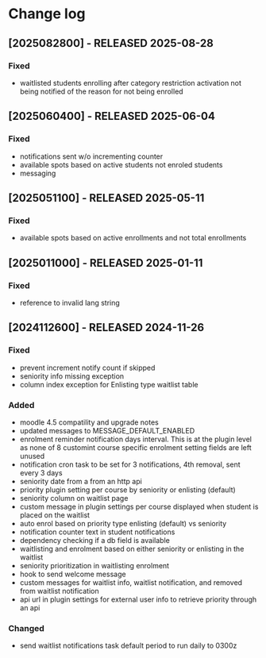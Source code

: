# Change log

## [2025082800] - RELEASED 2025-08-28

### Fixed

- waitlisted students enrolling after category restriction activation not being notified of the reason for not being enrolled

## [2025060400] - RELEASED 2025-06-04

### Fixed

- notifications sent w/o incrementing counter
- available spots based on active students not enroled students
- messaging

## [2025051100] - RELEASED 2025-05-11

### Fixed

- available spots based on active enrollments and not total enrollments

## [2025011000] - RELEASED 2025-01-11

### Fixed

- reference to invalid lang string

## [2024112600] - RELEASED 2024-11-26

### Fixed

- prevent increment notify count if skipped
- seniority info missing exception
- column index exception for Enlisting type waitlist table

### Added

- moodle 4.5 compatility and upgrade notes
- updated messages to MESSAGE_DEFAULT_ENABLED
- enrolment reminder notification days interval. This is at the plugin level as none of 8 customint course specific enrolment setting fields are left unused
- notification cron task to be set for 3 notifications, 4th removal, sent every 3 days
- seniority date from a from an http api
- priority plugin setting per course by seniority or enlisting (default)
- seniority column on waitlist page
- custom message in plugin settings per course displayed when student is placed on the waitlist
- auto enrol based on priority type enlisting (default) vs seniority
- notification counter text in student notifications
- dependency checking if a db field is available
- waitlisting and enrolment based on either seniority or enlisting in the waitlist
- seniority prioritization in waitlisting enrolment
- hook to send welcome message
- custom messages for waitlist info, waitlist notification, and removed from waitlist notification
- api url in plugin settings for external user info to retrieve priority through an api

### Changed

- send waitlist notifications task default period to run daily to 0300z
